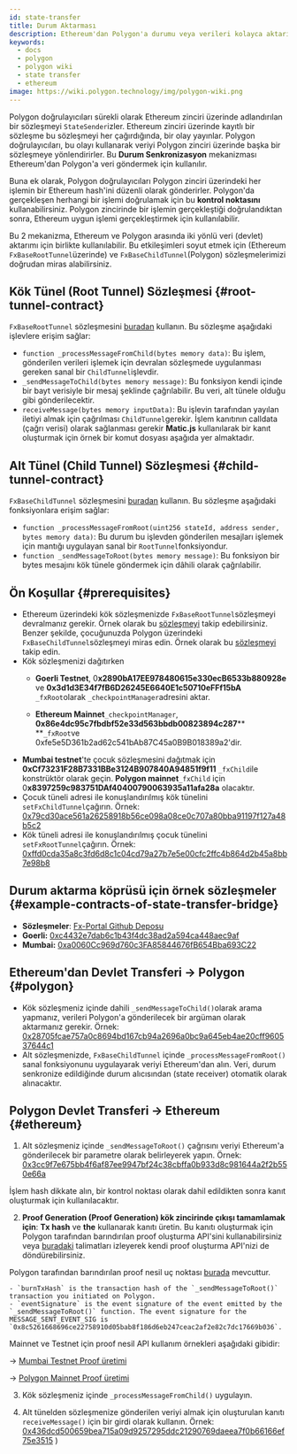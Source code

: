 ```yaml
---
id: state-transfer
title: Durum Aktarması
description: Ethereum'dan Polygon'a durumu veya verileri kolayca aktarın.
keywords:
  - docs
  - polygon
  - polygon wiki
  - state transfer
  - ethereum
image: https://wiki.polygon.technology/img/polygon-wiki.png
---
```


Polygon doğrulayıcıları sürekli olarak Ethereum zinciri üzerinde adlandırılan bir sözleşmeyi `StateSender`izler. Ethereum zinciri üzerinde kayıtlı bir sözleşme bu sözleşmeyi her çağırdığında, bir olay yayınlar. Polygon doğrulayıcıları, bu olayı kullanarak veriyi Polygon zinciri üzerinde başka bir sözleşmeye yönlendirirler. Bu **Durum Senkronizasyon** mekanizması Ethereum'dan Polygon'a veri göndermek için kullanılır.

Buna ek olarak, Polygon doğrulayıcıları Polygon zinciri üzerindeki her işlemin bir Ethereum hash'ini düzenli olarak gönderirler. Polygon'da gerçekleşen herhangi bir işlemi doğrulamak için bu **kontrol noktasını** kullanabilirsiniz. Polygon zincirinde bir işlemin gerçekleştiği doğrulandıktan sonra, Ethereum uygun işlemi gerçekleştirmek için kullanılabilir.

Bu 2 mekanizma, Ethereum ve Polygon arasında iki yönlü veri (devlet) aktarımı için birlikte kullanılabilir. Bu etkileşimleri soyut etmek için (Ethereum `FxBaseRootTunnel`üzerinde) ve `FxBaseChildTunnel`(Polygon) sözleşmelerimizi doğrudan miras alabilirsiniz.

## Kök Tünel (Root Tunnel) Sözleşmesi {#root-tunnel-contract}

`FxBaseRootTunnel` sözleşmesini [buradan](https://github.com/jdkanani/fx-portal/blob/main/contracts/tunnel/FxBaseRootTunnel.sol) kullanın. Bu sözleşme aşağıdaki işlevlere erişim sağlar:

- `function _processMessageFromChild(bytes memory data)`: Bu işlem, gönderilen verileri işlemek için devralan sözleşmede uygulanması gereken sanal bir `ChildTunnel`işlevdir.
- `_sendMessageToChild(bytes memory message)`: Bu fonksiyon kendi içinde bir bayt verisiyle bir mesaj şeklinde çağrılabilir. Bu veri, alt tünele olduğu gibi gönderilecektir.
- `receiveMessage(bytes memory inputData)`: Bu işlevin tarafından yayılan iletiyi almak için çağrılması `ChildTunnel`gerekir. İşlem kanıtının calldata (çağrı verisi) olarak sağlanması gerekir **Matic.js** kullanılarak bir kanıt oluşturmak için örnek bir komut dosyası aşağıda yer almaktadır.

## Alt Tünel (Child Tunnel) Sözleşmesi {#child-tunnel-contract}

`FxBaseChildTunnel` sözleşmesini [buradan](https://github.com/jdkanani/fx-portal/blob/main/contracts/tunnel/FxBaseChildTunnel.sol) kullanın. Bu sözleşme aşağıdaki fonksiyonlara erişim sağlar:

- `function _processMessageFromRoot(uint256 stateId, address sender, bytes memory data)`: Bu durum bu işlevden gönderilen mesajları işlemek için mantığı uygulayan sanal bir `RootTunnel`fonksiyondur.
- `function _sendMessageToRoot(bytes memory message)`: Bu fonksiyon bir bytes mesajını kök tünele göndermek için dâhili olarak çağrılabilir.

## Ön Koşullar {#prerequisites}

- Ethereum üzerindeki kök sözleşmenizde `FxBaseRootTunnel`sözleşmeyi devralmanız gerekir. Örnek olarak bu [sözleşmeyi](https://github.com/jdkanani/fx-portal/blob/main/contracts/examples/state-transfer/FxStateRootTunnel.sol) takip edebilirsiniz. Benzer şekilde, çocuğunuzda Polygon üzerindeki `FxBaseChildTunnel`sözleşmeyi miras edin. Örnek olarak bu [sözleşmeyi](https://github.com/jdkanani/fx-portal/blob/main/contracts/examples/state-transfer/FxStateChildTunnel.sol) takip edin.
- Kök sözleşmenizi dağıtırken
  - **Goerli Testnet**, 0**x2890bA17EE978480615e330ecB6533b880928e** ve **0x3d1d3E34f7fB6D26245E6640E1c50710eFFf15bA** `_fxRoot`olarak `_checkpointManager`adresini aktar.

  - **Ethereum Mainnet**`_checkpointManager`, **0x86e4dc95c7fbdbf52e33d563bbdb00823894c287**** **`_fxRoot`ve 0xfe5e5D361b2ad62c541bAb87C45a0B9B018389a2'dir.
- **Mumbai testnet**'te çocuk sözleşmesini dağıtmak için **0xCf73231F28B7331BBe3124B907840A94851f9f11** `_fxChild`ile konstrüktör olarak geçin. **Polygon mainnet**`_fxChild` için 0**x8397259c983751DAf40400790063935a11afa28a** olacaktır.
- Çocuk tüneli adresi ile konuşlandırılmış kök tünelini `setFxChildTunnel`çağırın. Örnek: [0x79cd30ace561a26258918b56ce098a08ce0c707a80bba91197f127a48b5c2](https://goerli.etherscan.io/tx/0x79cd30ace561a226258918b56ce098a08ce0c70707a80bba91197f127a48b5c2)
- Kök tüneli adresi ile konuşlandırılmış çocuk tünelini `setFxRootTunnel`çağırın. Örnek: [0xffd0cda35a8c3fd6d8c1c04cd79a27b7e5e00cfc2ffc4b864d2b45a8bb7e98b8](https://mumbai.polygonscan.com/tx/0xffd0cda35a8c3fd6d8c1c04cd79a27b7e5e00cfc2ffc4b864d2b45a8bb7e98b8/internal-transactions)

## Durum aktarma köprüsü için örnek sözleşmeler {#example-contracts-of-state-transfer-bridge}

- **Sözleşmeler**: [Fx-Portal Github Deposu](https://github.com/jdkanani/fx-portal/tree/main/contracts/tunnel)
- **Goerli:** [0xc4432e7dab6c1b43f4dc38ad2a594ca448aec9af](https://goerli.etherscan.io/address/0xc4432e7dab6c1b43f4dc38ad2a594ca448aec9af)
- **Mumbai:** [0xa0060Cc969d760c3FA85844676fB654Bba693C22](https://mumbai.polygonscan.com/address/0xa0060Cc969d760c3FA85844676fB654Bba693C22/transactions)

## Ethereum'dan Devlet Transferi → Polygon {#polygon}

- Kök sözleşmeniz içinde dahili `_sendMessageToChild()`olarak arama yapmanız, verileri Polygon'a gönderilecek bir argüman olarak aktarmanız gerekir. Örnek: [0x28705fcae757a0c8694bd167cb94a2696a0bc9a645eb4ae20cff960537644c1](https://goerli.etherscan.io/tx/0x28705fcae757a0c88694bd167cb94a2696a0bc9a645eb4ae20cff960537644c1)
- Alt sözleşmenizde, `FxBaseChildTunnel` içinde `_processMessageFromRoot()` sanal fonksiyonunu uygulayarak veriyi Ethereum'dan alın. Veri, durum senkronize edildiğinde durum alıcısından (state receiver) otomatik olarak alınacaktır.

## Polygon Devlet Transferi → Ethereum {#ethereum}

1. Alt sözleşmeniz içinde `_sendMessageToRoot()` çağrısını veriyi Ethereum'a gönderilecek bir parametre olarak belirleyerek yapın. Örnek: [0x3cc9f7e675bb4f6af87ee9947bf24c38cbffa0b933d8c981644a2f2b550e66a](https://mumbai.polygonscan.com/tx/0x3cc9f7e675bb4f6af87ee99947bf24c38cbffa0b933d8c981644a2f2b550e66a/logs)

İşlem hash dikkate alın, bir kontrol noktası olarak dahil edildikten sonra kanıt oluşturmak için kullanılacaktır.

2. **Proof Generation (Proof Generation) kök zincirinde çıkışı tamamlamak için**: **Tx hash** ve **the** kullanarak kanıtı üretin. Bu kanıtı oluşturmak için Polygon tarafından barındırılan proof oluşturma API'sini kullanabilirsiniz veya [buradaki](https://github.com/maticnetwork/proof-generation-api) talimatları izleyerek kendi proof oluşturma API'nizi de döndürebilirsiniz.

Polygon tarafından barındırılan proof nesil uç noktası [burada](https://proof-generator.polygon.technology/api/v1/matic/exit-payload/{burnTxHash}?eventSignature={eventSignature}) mevcuttur.

    - `burnTxHash` is the transaction hash of the `_sendMessageToRoot()` transaction you initiated on Polygon.
    - `eventSignature` is the event signature of the event emitted by the `_sendMessageToRoot()` function. The event signature for the MESSAGE_SENT_EVENT_SIG is `0x8c5261668696ce22758910d05bab8f186d6eb247ceac2af2e82c7dc17669b036`.

Mainnet ve Testnet için proof nesil API kullanım örnekleri aşağıdaki gibidir:

→ [Mumbai Testnet Proof üretimi](https://proof-generator.polygon.technology/api/v1/mumbai/exit-payload/0x4756b76a9611cffee3d2eb645819e988c34615621ea256f818ab788d81e1f838?eventSignature=0x8c5261668696ce22758910d05bab8f186d6eb247ceac2af2e82c7dc17669b036)

→ [Polygon Mainnet Proof üretimi](https://proof-generator.polygon.technology/api/v1/matic/exit-payload/0x70bb6dbee84bd4ef1cd1891c666733d0803d81ac762ff7fdc4726e4525c1e23b?eventSignature=0x8c5261668696ce22758910d05bab8f186d6eb247ceac2af2e82c7dc17669b036)

3. Kök sözleşmeniz içinde `_processMessageFromChild()` uygulayın.

4. Alt tünelden sözleşmenize gönderilen veriyi almak için oluşturulan kanıtı `receiveMessage()` için bir girdi olarak kullanın. Örnek: [0x436dcd500659bea715a09d9257295ddc21290769daeea7f0b66166ef75e3515](https://goerli.etherscan.io/tx/0x436dcd500659bea715a09d9257295ddc21290769daeea7f0b666166ef75e3515) )
